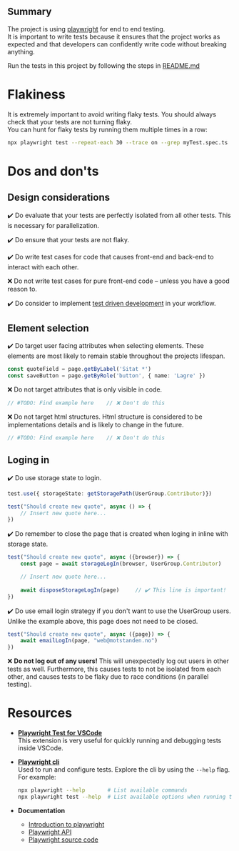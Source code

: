 ## Summary
The project is using [playwright](https://playwright.dev/) for end to end testing.<br/>
It is important to write tests because it ensures that the project works as expected and that developers can confidently write code without breaking anything.<br/>

Run the tests in this project by following the steps in [README.md](/.github/README.md#Testing)

# Flakiness
It is extremely important to avoid writing flaky tests. You should always check that your tests are not turning flaky.<br/>
You can hunt for flaky tests by running them multiple times in a row: 
```bash
npx playwright test --repeat-each 30 --trace on --grep myTest.spec.ts
```

# Dos and don'ts

## Design considerations 
✔️ Do evaluate that your tests are perfectly isolated from all other tests. This is necessary for parallelization. <br/>

✔️ Do ensure that your tests are not flaky. <br/>

✔️ Do write test cases for code that causes front-end and back-end to interact with each other.<br/>

❌ Do not write test cases for pure front-end code – unless you have a good reason to.

✔️ Do consider to implement [test driven development](https://www.youtube.com/watch?v=Jv2uxzhPFl4) in your workflow.

## Element selection
✔️ Do target user facing attributes when selecting elements. 
These elements are most likely to remain stable throughout the projects lifespan.
```typescript
const quoteField = page.getByLabel('Sitat *')
const saveButton = page.getByRole('button', { name: 'Lagre' })   
```

❌ Do not target attributes that is only visible in code. 
```typescript
// #TODO: Find example here    // ❌ Don't do this
```

❌ Do not target html structures. Html structure is considered to be implementations details and is likely to change in the future.
```typescript
// #TODO: Find example here    // ❌ Don't do this
```

## Loging in

✔️ Do use storage state to login.
```typescript
test.use({ storageState: getStoragePath(UserGroup.Contributor)})

test("Should create new quote", async () => {
    // Insert new quote here...
})
```

✔️ Do remember to close the page that is created when loging in inline with storage state.
```typescript
test("Should create new quote", async ({browser}) => {
    const page = await storageLogIn(browser, UserGroup.Contributor)

    // Insert new quote here...
    
    await disposeStorageLogIn(page)     // ✔️ This line is important!
})
```

✔️ Do use email login strategy if you don't want to use the UserGroup users.<br/>
Unlike the example above, this page does not need to be closed.
```typescript
test("Should create new quote", async ({page}) => {
    await emailLogIn(page, "web@motstanden.no")     
})
```

❌ **Do not log out of any users!** This will unexpectedly log out users in other tests as well. Furthermore, this causes tests to not be isolated from each other, and causes tests to be flaky due to race conditions (in parallel testing).

# Resources

- [**Playwright Test for VSCode**](https://marketplace.visualstudio.com/items?itemName=ms-playwright.playwright) <br/>
This extension is very useful for quickly running and debugging tests inside VSCode.<br/>


- [**Playwright cli**](https://playwright.dev/docs/test-cli)<br/>
Used to run and configure tests. Explore the cli by using the `--help` flag. For example:
    ```bash
    npx playwright --help       # List available commands
    npx playwright test --help  # List available options when running tests 
    ```
- **Documentation**
    - [Introduction to playwright](https://playwright.dev/docs/intro)
    - [Playwright API](https://playwright.dev/docs/api/class-playwright)
    - [Playwright source code](https://github.com/microsoft/playwright)